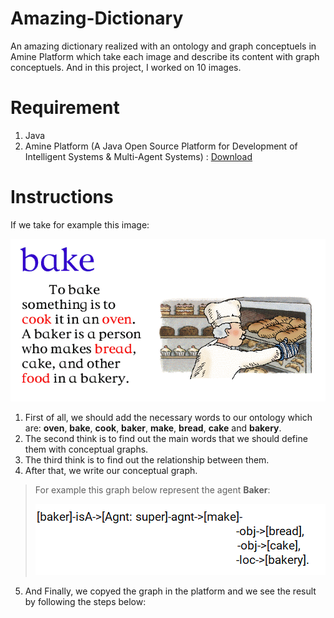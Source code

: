 # Amazing-Dictionary
An amazing dictionary realized with an ontology and graph conceptuels in Amine Platform which take each image and describe its content with graph conceptuels. And in this project, I worked on 10 images.

# Requirement
1. Java 
2. Amine Platform (A Java Open Source Platform for Development of Intelligent Systems & Multi-Agent Systems) : [Download](https://sourceforge.net/projects/amine-platform/)

# Instructions

If we take for example this image:

![Image 1: Bake](Images/image1.png)

1. First of all, we should add the necessary words to our ontology which are: **oven**, **bake**, **cook**, **baker**, **make**, **bread**, **cake** and **bakery**.
2. The second think is to find out the main words that we should define them with conceptual graphs. 
3. The third think is to find out the relationship between them.
4. After that, we write our conceptual graph.
>For example this graph below represent the agent **Baker**:
>
>![Baker conceptual graph](GraphExample.png)
>
5. And Finally, we copyed the graph in the platform and we see the result by following the steps below:
